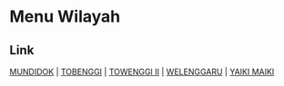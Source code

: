 # Menu Wilayah

## Link

[MUNDIDOK](https://github.com/gigit-pemilu/pemilu-2024-94-papua-tengah/tree/main/pileg-dpr/hitung-suara/sub/94-papua-tengah/sub/05-puncak/sub/24-gome-utara/sub/2001-mundidok)
 | 
[TOBENGGI](https://github.com/gigit-pemilu/pemilu-2024-94-papua-tengah/tree/main/pileg-dpr/hitung-suara/sub/94-papua-tengah/sub/05-puncak/sub/24-gome-utara/sub/2003-tobenggi)
 | 
[TOWENGGI II](https://github.com/gigit-pemilu/pemilu-2024-94-papua-tengah/tree/main/pileg-dpr/hitung-suara/sub/94-papua-tengah/sub/05-puncak/sub/24-gome-utara/sub/2004-towenggi-ii)
 | 
[WELENGGARU](https://github.com/gigit-pemilu/pemilu-2024-94-papua-tengah/tree/main/pileg-dpr/hitung-suara/sub/94-papua-tengah/sub/05-puncak/sub/24-gome-utara/sub/2005-welenggaru)
 | 
[YAIKI MAIKI](https://github.com/gigit-pemilu/pemilu-2024-94-papua-tengah/tree/main/pileg-dpr/hitung-suara/sub/94-papua-tengah/sub/05-puncak/sub/24-gome-utara/sub/2002-yaiki-maiki)

